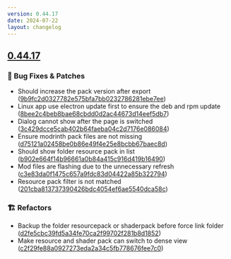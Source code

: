 ```yaml
---
version: 0.44.17
date: 2024-07-22
layout: changelog
---
```

## [0.44.17](#0.44.17)
### 🐛 Bug Fixes & Patches

- Should increase the pack version after export ([9b9fc2d0327782e575bfa7bb0232786281ebe7ee](https://github.com/Voxelum/x-minecraft-launcher/commit/9b9fc2d0327782e575bfa7bb0232786281ebe7ee))
- Linux app use electron update first to ensure the deb and rpm update ([8bee2c4beb8bae68cbdd0d2ac44673d14eef5db7](https://github.com/Voxelum/x-minecraft-launcher/commit/8bee2c4beb8bae68cbdd0d2ac44673d14eef5db7))
- Dialog cannot show after the page is switched ([3c429dcce5cab402b64faeba04c2d7176e086084](https://github.com/Voxelum/x-minecraft-launcher/commit/3c429dcce5cab402b64faeba04c2d7176e086084))
- Ensure modrinth pack files are not missing ([d75121a02458be0b86e49f4e25e8bcbb67baec8d](https://github.com/Voxelum/x-minecraft-launcher/commit/d75121a02458be0b86e49f4e25e8bcbb67baec8d))
- Should show folder resource pack in list ([b902e664f14b96661a0b84a415c916d419b16490](https://github.com/Voxelum/x-minecraft-launcher/commit/b902e664f14b96661a0b84a415c916d419b16490))
- Mod files are flashing due to the unnecessary refresh ([c3e83da0f1475c657a9fdc83d04422a85b322794](https://github.com/Voxelum/x-minecraft-launcher/commit/c3e83da0f1475c657a9fdc83d04422a85b322794))
- Resource pack filter is not matched ([201cba813737390426bdc4054ef6ae5540dca58c](https://github.com/Voxelum/x-minecraft-launcher/commit/201cba813737390426bdc4054ef6ae5540dca58c))
### 🏗️ Refactors

- Backup the folder resourcepack or shaderpack before force link folder ([d2fe5cbc39fd5a34fe70ca2f99702f281b8d1852](https://github.com/Voxelum/x-minecraft-launcher/commit/d2fe5cbc39fd5a34fe70ca2f99702f281b8d1852))
- Make resource and shader pack can switch to dense view ([c2f29fe88a0927273eda2a34c5fb778676fee7c0](https://github.com/Voxelum/x-minecraft-launcher/commit/c2f29fe88a0927273eda2a34c5fb778676fee7c0))
